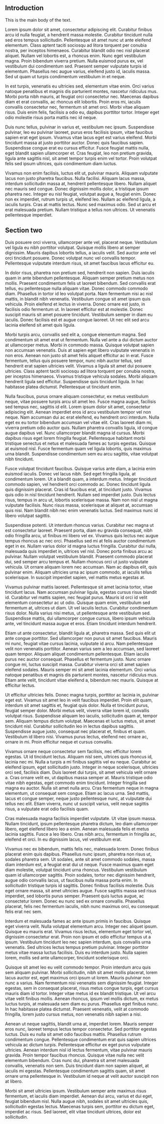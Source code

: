 ## Introduction

This is the main body of the text.

Lorem ipsum dolor sit amet, consectetur adipiscing elit. Curabitur finibus arcu id nulla feugiat, a hendrerit massa molestie. Curabitur tincidunt nulla sed eros tempus sollicitudin. Pellentesque sit amet nunc ut ante eleifend elementum. Class aptent taciti sociosqu ad litora torquent per conubia nostra, per inceptos himenaeos. Curabitur blandit odio nec nisl placerat aliquet. Nullam vel lobortis est, a rhoncus enim. Nunc eget vestibulum magna. Proin bibendum viverra pretium. Nulla euismod purus ex, vel vestibulum dui condimentum sed. Praesent semper vulputate turpis id elementum. Phasellus nec augue varius, eleifend justo id, iaculis massa. Sed ut quam ut turpis condimentum vestibulum in et neque.

In est turpis, venenatis eu ultricies sed, elementum vitae enim. Orci varius natoque penatibus et magnis dis parturient montes, nascetur ridiculus mus. Morbi porta nibh mauris, at feugiat orci consectetur nec. Maecenas dapibus diam et erat convallis, ac rhoncus elit lobortis. Proin eros mi, iaculis convallis consectetur nec, fermentum sit amet orci. Morbi vitae aliquam risus. Duis enim felis, facilisis a odio eu, dapibus porttitor tortor. Integer eget odio molestie risus porta mattis nec id neque.

Duis nunc tellus, pulvinar in varius et, vestibulum nec ipsum. Suspendisse pulvinar, leo eu pulvinar laoreet, purus eros facilisis ipsum, vitae faucibus sapien erat eget ipsum. Vivamus vitae lacus eget est varius eleifend. Morbi tincidunt massa at justo porttitor auctor. Donec quis faucibus sapien. Suspendisse congue erat eu cursus efficitur. Fusce feugiat mattis nulla, eget blandit sapien ullamcorper et. Cras feugiat, leo non pretium gravida, ligula ante sagittis nisl, sit amet tempor turpis enim vel tortor. Proin volutpat felis sed ipsum ultrices, quis condimentum diam luctus.

Vivamus non enim facilisis, luctus elit ut, pulvinar mauris. Aliquam vulputate lacus non justo pharetra faucibus. Nulla facilisi. Aliquam lacus massa, interdum sollicitudin massa at, hendrerit pellentesque libero. Nullam aliquet nec mauris sed congue. Donec dignissim mollis dolor, a tristique ipsum pharetra nec. Integer eu nisl feugiat, volutpat augue a, feugiat enim. Donec non ex imperdiet, rutrum turpis ut, eleifend leo. Nullam ac eleifend ligula, a iaculis turpis. Cras at mattis lectus. Nunc sed maximus odio. Sed ut arcu et erat malesuada pretium. Nullam tristique a tellus non ultrices. Ut venenatis pellentesque imperdiet.

## Section two

Duis posuere orci viverra, ullamcorper ante vel, placerat neque. Vestibulum vel ligula eu nibh porttitor volutpat. Quisque mollis libero at semper dignissim. Mauris dapibus lobortis tellus, a iaculis velit. Sed auctor ante vel orci tincidunt posuere. Donec volutpat nunc vel convallis tempor. Pellentesque vulputate interdum risus, sit amet faucibus lacus efficitur eu.

In dolor risus, pharetra non pretium sed, hendrerit non sapien. Duis iaculis quam in ante bibendum pellentesque. Aliquam semper pretium metus non mollis. Praesent condimentum felis ut laoreet bibendum. Sed convallis erat tellus, eu pellentesque nulla aliquam vitae. Donec commodo commodo diam. Phasellus in tortor id leo volutpat porta. Nam fermentum nisi ac nisl mattis, in blandit nibh venenatis. Vestibulum congue sit amet ipsum quis vehicula. Proin eleifend et lectus in viverra. Donec ornare est justo, in facilisis odio fermentum ut. In laoreet efficitur est at molestie. Donec suscipit mauris sit amet posuere tincidunt. Vestibulum semper in diam eu iaculis. Donec facilisis est et augue congue laoreet. Ut nec elit sed arcu lacinia eleifend sit amet quis ligula.

Morbi turpis arcu, convallis sed elit a, congue elementum magna. Sed condimentum sit amet erat ut fermentum. Nulla vel ante a dui dictum auctor at ullamcorper metus. Morbi in commodo massa. Quisque volutpat sapien non accumsan venenatis. Duis at sapien eget libero vulputate venenatis in non eros. Aenean non justo sit amet felis aliquet efficitur ac in erat. Fusce fermentum, tellus quis posuere tempor, nunc nibh auctor tellus, sed hendrerit erat sapien ultricies velit. Vivamus a ligula sit amet dui posuere ultricies. Class aptent taciti sociosqu ad litora torquent per conubia nostra, per inceptos himenaeos. Vivamus tristique vehicula sodales. Morbi aliquam hendrerit ligula sed efficitur. Suspendisse quis tincidunt ligula. In hac habitasse platea dictumst. Pellentesque ut tincidunt enim.

Nulla faucibus, purus ornare aliquam consectetur, ex metus vestibulum neque, vitae posuere turpis arcu sit amet leo. Fusce magna augue, facilisis sed tempus nec, sagittis id elit. Lorem ipsum dolor sit amet, consectetur adipiscing elit. Aenean imperdiet eros id arcu vestibulum tempor vel non neque. Nam accumsan dui ac erat eleifend, eu hendrerit orci interdum. Nulla eget ex eu tortor bibendum accumsan vel vitae elit. Cras laoreet diam mi, viverra pretium odio auctor quis. Nullam pharetra convallis ligula, id congue augue dapibus vel. Nunc ullamcorper blandit magna id cursus. Morbi dapibus risus eget lorem fringilla feugiat. Pellentesque habitant morbi tristique senectus et netus et malesuada fames ac turpis egestas. Quisque at euismod nisl. Fusce fermentum quam vel ligula lobortis, quis maximus urna blandit. Suspendisse condimentum sem eu arcu sagittis, vitae volutpat nibh tincidunt.

Fusce volutpat tincidunt faucibus. Quisque varius ante diam, a lacinia enim euismod iaculis. Donec vel lacus nibh. Sed eget fringilla ligula, at condimentum lorem. Ut a blandit quam, a interdum metus. Integer tincidunt commodo sapien, vel hendrerit orci commodo ac. Donec tincidunt ligula quis dignissim placerat. Cras id faucibus erat, at tincidunt justo. Vivamus quis odio in nisl tincidunt hendrerit. Nullam sed imperdiet justo. Duis lectus risus, tempus in arcu ut, lobortis scelerisque massa. Nam non nisl ut magna vulputate facilisis. Nunc risus massa, scelerisque at aliquet at, accumsan quis nisi. Nam blandit nibh nec enim venenatis luctus. Sed maximus nunc id libero volutpat sagittis.

Suspendisse potenti. Ut interdum rhoncus varius. Curabitur nec magna ut est consectetur laoreet. Praesent porta, diam eu gravida consequat, nibh odio fringilla arcu, ut finibus mi libero vel ex. Vivamus quis lectus nec augue tempus rhoncus ac nec orci. Phasellus sed mi at felis auctor condimentum eget in ex. Nullam varius dolor id magna luctus fringilla. Curabitur dui nulla, malesuada quis imperdiet in, ultrices vel nisl. Donec porta finibus arcu ac pulvinar. Nullam volutpat vestibulum blandit. Praesent commodo placerat dui, sed semper arcu tempus et. Nullam rhoncus orci ut justo vulputate vehicula. Ut ornare aliquam lorem nec accumsan. Nam ac dapibus elit, quis pulvinar enim. Aliquam ultricies urna ac ipsum commodo, at iaculis tellus scelerisque. In suscipit imperdiet sapien, vel mattis metus egestas at.

Vivamus pulvinar mattis laoreet. Pellentesque sit amet lacinia tortor, vitae tincidunt lacus. Nam accumsan pulvinar ligula, egestas cursus risus blandit id. Curabitur vel mattis sapien, nec feugiat purus. Mauris id orci id velit elementum consectetur ac ut odio. Quisque quam enim, vestibulum sed fermentum at, ultrices ut diam. Ut vel iaculis lectus. Curabitur condimentum risus dolor. Nulla varius nisi metus, ut pellentesque ante vestibulum sed. Suspendisse mattis, dui ullamcorper congue cursus, libero ipsum vehicula ante, vel tincidunt massa augue et eros. Etiam tincidunt interdum hendrerit.

Etiam ut ante consectetur, blandit ligula at, pharetra massa. Sed quis elit ut ante congue porttitor. Sed ullamcorper non purus sit amet faucibus. Mauris mi nunc, feugiat vitae cursus lacinia, vulputate id arcu. Nam pellentesque velit non venenatis porttitor. Aenean varius sem a leo accumsan, sed laoreet quam tempor. Aliquam aliquet condimentum pellentesque. Etiam iaculis purus nec auctor consequat. Phasellus et fermentum justo. Nunc ornare congue mi, luctus suscipit massa. Curabitur viverra orci sit amet sapien eleifend sodales. Mauris semper mi sit amet lacinia elementum. Orci varius natoque penatibus et magnis dis parturient montes, nascetur ridiculus mus. Etiam ante velit, tincidunt vitae eleifend a, bibendum nec mauris. Quisque at efficitur lectus.

Ut efficitur ultricies felis. Donec magna turpis, porttitor ac lacinia in, pulvinar eget est. Vivamus sit amet leo in velit faucibus imperdiet. Proin elit quam, interdum sit amet sagittis et, feugiat quis dolor. Nulla et tincidunt purus, feugiat semper dolor. Morbi metus velit, viverra vitae lorem id, convallis volutpat risus. Suspendisse aliquam leo iaculis, sollicitudin quam at, tempor sem. Aliquam tempus dictum volutpat. Maecenas et luctus metus, sit amet tincidunt nisl. Curabitur sollicitudin leo in lectus dapibus sagittis. Suspendisse augue justo, consequat nec placerat et, finibus et quam. Vestibulum id libero nisi. Vivamus purus lectus, eleifend nec ornare ac, ornare in mi. Proin efficitur neque et cursus convallis.

Vivamus ornare neque consectetur sem facilisis, nec efficitur lorem egestas. Ut id tincidunt lectus. Aliquam nisl sem, ultrices quis rhoncus id, lacinia nec mi. Nulla a turpis a mi finibus sagittis vel eu neque. Curabitur ac eleifend ipsum, eget sollicitudin justo. Integer in neque scelerisque, ultricies orci sed, facilisis diam. Duis laoreet dui turpis, sit amet vehicula velit ornare a. Cras ornare velit ex, ut dapibus massa semper at. Mauris tristique odio vitae nibh egestas, eget commodo enim tincidunt. Integer fringilla sed magna eu auctor. Nulla sit amet nulla arcu. Cras fermentum neque in magna elementum, ut consequat sem congue. Etiam ac lacus urna. Sed mattis, lacus et congue semper, neque justo pellentesque nunc, at vulputate dui tellus nec elit. Etiam viverra, nunc ut suscipit varius, velit neque sagittis risus, a vulputate erat odio facilisis quam.

Cras malesuada magna facilisis imperdiet vulputate. Ut vitae ipsum massa. Nullam tincidunt, ipsum pellentesque pharetra dictum, leo diam ullamcorper libero, eget eleifend libero leo a enim. Aenean malesuada felis et metus lacinia sagittis. Fusce a leo libero. Cras nibh arcu, fermentum in fringilla ac, eleifend et orci. In eu dignissim lacus, vel vestibulum erat.

Vivamus nec ex bibendum, mattis felis nec, malesuada lorem. Donec finibus placerat enim quis dapibus. Phasellus nunc ipsum, pharetra non risus ut, sodales pharetra sem. Ut sodales, ante sit amet commodo sodales, massa diam interdum est, a feugiat erat dui ut neque. Fusce maximus quam eget diam molestie, volutpat tincidunt urna rhoncus. Vestibulum vestibulum quam id ullamcorper sagittis. Proin sodales, tortor nec dignissim hendrerit, augue odio convallis lacus, ut faucibus nulla massa porta enim. In sollicitudin tristique turpis id sagittis. Donec finibus facilisis molestie. Duis eget ornare massa, sit amet ultricies augue. Fusce sagittis massa sed risus imperdiet, sed lobortis purus semper. Praesent quis luctus augue, ac consectetur lorem. Donec eu nunc sed ex ornare convallis. Phasellus placerat, felis nec fermentum iaculis, nibh nunc maximus orci, eu consequat felis erat nec sem.

Interdum et malesuada fames ac ante ipsum primis in faucibus. Quisque eget viverra velit. Nulla volutpat elementum arcu. Integer nec aliquet ipsum. Quisque eu mauris erat. Vivamus risus lectus, elementum eget tortor vel, dignissim consectetur erat. Proin non ipsum et odio efficitur tempus ut a ipsum. Vestibulum tincidunt leo nec sapien interdum, quis convallis urna venenatis. Sed ultrices lectus tempus pretium pulvinar. Integer porttitor metus vitae massa luctus facilisis. Duis eu interdum justo. Nulla sapien lorem, mollis sed ante ullamcorper, tincidunt scelerisque orci.

Quisque sit amet leo eu velit commodo tempor. Proin interdum arcu quis sem aliquam pulvinar. Morbi sollicitudin, nibh sit amet mollis placerat, lorem lacus auctor est, eget maximus orci ipsum ut lorem. Mauris pulvinar non nunc a varius. Nam fermentum nisi venenatis sem dignissim feugiat. Integer egestas, sem in consequat placerat, risus metus congue turpis, eget cursus mauris diam id tortor. Integer vitae metus id ex blandit tristique. Ut vel arcu vitae velit finibus mollis. Aenean rhoncus, ipsum vel mollis dictum, ex metus luctus turpis, at malesuada sem diam eu purus. Phasellus eget finibus nunc. In hac habitasse platea dictumst. Praesent venenatis, velit at commodo fringilla, lorem justo cursus metus, non venenatis nibh sapien a nisi.

Aenean ut neque sagittis, blandit urna at, imperdiet lorem. Mauris semper eros nunc, laoreet tempus lectus tempor consectetur. Sed porttitor egestas luctus. Duis eu nulla sit amet odio faucibus mattis. Phasellus rutrum condimentum congue. Pellentesque condimentum erat quis sapien ultrices vehicula ac dictum turpis. Pellentesque efficitur ex eget purus vulputate ultricies. Aenean interdum nisl id lectus fermentum, vitae pulvinar mauris gravida. Proin tempor faucibus rhoncus. Quisque vitae nulla nec velit elementum bibendum. Cras nunc dui, pharetra sit amet malesuada convallis, venenatis non sem. Duis tincidunt diam non sapien aliquet, at iaculis mi egestas. Pellentesque condimentum sagittis quam, sit amet ornare urna pellentesque in. Vestibulum id neque at velit auctor suscipit non at libero.

Morbi sit amet ultricies ipsum. Vestibulum semper ante maximus risus fermentum, et iaculis diam imperdiet. Aenean dui arcu, varius et dui eget, feugiat bibendum nisl. Nulla augue nibh, sodales sit amet ultricies quis, sollicitudin egestas lectus. Maecenas turpis sem, porttitor eu dictum eget, imperdiet ac risus. Sed laoreet, elit vitae tincidunt ultrices, dolor est sollicitudin.
